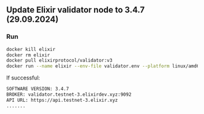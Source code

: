 ## Update Elixir validator node to 3.4.7 (29.09.2024)
### Run 
```Bash
docker kill elixir
docker rm elixir
docker pull elixirprotocol/validator:v3
docker run --name elixir --env-file validator.env --platform linux/amd64 -p 17690:17690 --restart unless-stopped elixirprotocol/validator:v3
```
If successful:
```Bash
SOFTWARE VERSION: 3.4.7
BROKER: validator.testnet-3.elixirdev.xyz:9092
API URL: https://api.testnet-3.elixir.xyz
.......
```

